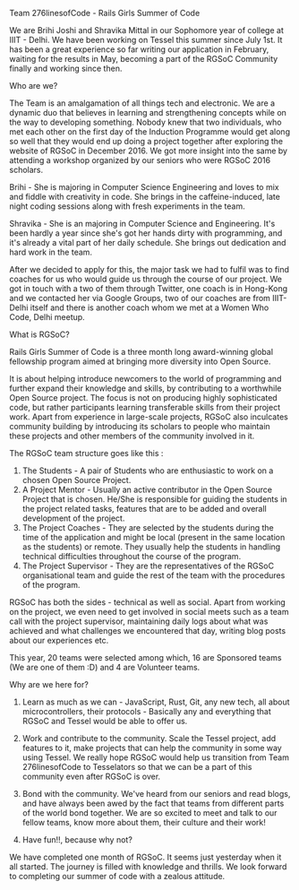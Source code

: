 Team 276linesofCode - Rails Girls Summer of Code

We are Brihi Joshi and Shravika Mittal in our Sophomore year of college at IIIT - Delhi.
We have been working on Tessel this summer since July 1st. It has been a great experience so far writing our application in February, waiting for the results in May, becoming a part of the RGSoC Community finally and working since then.

Who are we?

The Team is an amalgamation of all things tech and electronic. We are a dynamic duo that believes in learning and strengthening concepts while on the way to developing something. Nobody knew that two individuals, who met each other on the first day of the Induction Programme would get along so well that they would end up doing a project together after exploring the website of RGSoC in December 2016. We got more insight into the same by attending a workshop organized by our seniors who were RGSoC 2016 scholars.

Brihi - She is majoring in Computer Science Engineering and loves to mix and fiddle with creativity in code. She brings in the caffeine-induced, late night coding sessions along with fresh experiments in the team.   

Shravika - She is an majoring in Computer Science and Engineering. It's been hardly a year since she's got her hands dirty with programming, and it's already a vital part of her daily schedule. She brings out dedication and hard work in the team.

After we decided to apply for this, the major task we had to fulfil was to find coaches for us who would guide us through the course of our project. We got in touch with a two of them through Twitter, one coach is in Hong-Kong and we contacted her via Google Groups, two of our coaches are from IIIT-Delhi itself and there is another coach whom we met at a Women Who Code, Delhi meetup.

What is RGSoC?

Rails Girls Summer of Code is a three month long award-winning global fellowship program aimed at bringing more diversity into Open Source.

It is about helping introduce newcomers to the world of programming and further expand their knowledge and skills, by contributing to a worthwhile Open Source project. The focus is not on producing highly sophisticated code, but rather participants learning transferable skills from their project work. Apart from experience in large-scale projects, RGSoC also inculcates community building by introducing its scholars to people who maintain these projects and other members of the community involved in it.

The RGSoC team structure goes like this :

1. The Students - A pair of Students who are enthusiastic to work on a chosen Open Source Project.
2. A Project Mentor - Usually an active contributor in the Open Source Project that is chosen. He/She is responsible for guiding the students in the project related tasks, features that are to be added and overall development of the project.
3. The Project Coaches - They are selected by the students during the time of the application and might be local (present in the same location as the students) or remote. They usually help the students in handling technical difficulties throughout the course of the program.
4. The Project Supervisor - They are the representatives of the RGSoC organisational team and guide the rest of the team with the procedures of the program.

RGSoC has both the sides - technical as well as social. Apart from working on the project, we even need to get involved in social meets such as a team call with the project supervisor, maintaining daily logs about what was achieved and what challenges we encountered that day, writing blog posts about our experiences etc.

This year, 20 teams were selected among which, 16 are Sponsored teams (We are one of them :D) and 4 are Volunteer teams.

Why are we here for?

1. Learn as much as we can - JavaScript, Rust, Git, any new tech, all about microcontrollers, their protocols - Basically any and everything that RGSoC and Tessel would be able to offer us.

2. Work and contribute to the community. Scale the Tessel project, add features to it, make projects that can help the community in some way using Tessel. We really hope RGSoC would help us transition from Team 276linesofCode to Tesselators so that we can be a part of this community even after RGSoC is over.

3. Bond with the community. We've heard from our seniors and read blogs, and have always been awed by the fact that teams from different parts of the world bond together. We are so excited to meet and talk to our fellow teams, know more about them, their culture and their work!

4. Have fun!!, because why not?

We have completed one month of RGSoC. It seems just yesterday when it all started. The journey is filled with knowledge and thrills. We look forward to completing our summer of code with a zealous attitude.
